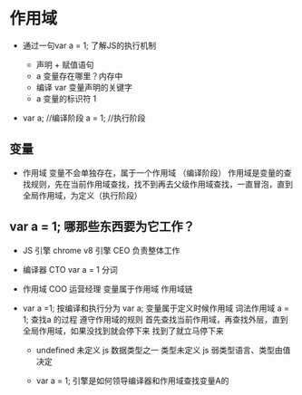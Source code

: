 # 作用域

- 通过一句var a = 1; 了解JS的执行机制
  - 声明 + 赋值语句
  - a 变量存在哪里？内存中
  - 编译 var 变量声明的关键字
  - a 变量的标识符 1 

- var a;  //编译阶段
  a = 1;  //执行阶段

## 变量
- 作用域
  变量不会单独存在，属于一个作用域 （编译阶段）
  作用域是变量的查找规则，先在当前作用域查找，找不到再去父级作用域查找，一直冒泡，直到全局作用域，为定义（执行阶段）

## var a = 1;  哪那些东西要为它工作？
- JS 引擎  chrome v8 引擎  CEO
  负责整体工作 
- 编译器 CTO 
  var  a  =  1   分词
- 作用域  COO 运营经理
  变量属于作用域 
  作用域链


- var a =1;
  按编译和执行分为 var a; 变量属于定义时候作用域 词法作用域
  a = 1;  查找a 的过程 遵守作用域的规则 首先查找当前作用域，再查找外层，直到全局作用域，如果没找到就会停下来 找到了就立马停下来

  - undefined
    未定义 js 数据类型之一  类型未定义
    js 弱类型语言、类型由值决定

  - var a = 1;
  引擎是如何领导编译器和作用域查找变量A的 